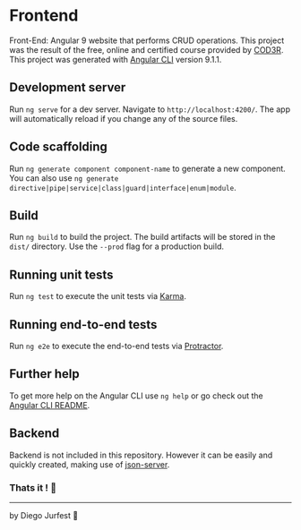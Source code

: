 # Frontend

Front-End: Angular 9 website that performs CRUD operations.
This project was the result of the free, online and certified course provided by [COD3R](https://www.cod3r.com.br/courses/angular-9-essencial).
This project was generated with [Angular CLI](https://github.com/angular/angular-cli) version 9.1.1.

<!-- ### :rocket: Preview

<h1 align="center">
    <img alt="" src="./public/assets/preview.png" width="940px"/>
</h1> -->

## Development server

Run `ng serve` for a dev server. Navigate to `http://localhost:4200/`. The app will automatically reload if you change any of the source files.

## Code scaffolding

Run `ng generate component component-name` to generate a new component. You can also use `ng generate directive|pipe|service|class|guard|interface|enum|module`.

## Build

Run `ng build` to build the project. The build artifacts will be stored in the `dist/` directory. Use the `--prod` flag for a production build.

## Running unit tests

Run `ng test` to execute the unit tests via [Karma](https://karma-runner.github.io).

## Running end-to-end tests

Run `ng e2e` to execute the end-to-end tests via [Protractor](http://www.protractortest.org/).

## Further help

To get more help on the Angular CLI use `ng help` or go check out the [Angular CLI README](https://github.com/angular/angular-cli/blob/master/README.md).

## Backend

Backend is not included in this repository. However it can be easily and quickly created, making use of [json-server](https://github.com/typicode/json-server).

### Thats it ! :wave:

---

by Diego Jurfest :tada:
